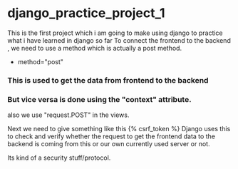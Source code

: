 # django_practice_project_1
This is the first project which i am going to make using django to practice what i have learned in django so far
To connect the frontend to the backend , we need to use a method which is actually a post method.

- method="post"
### This is used to get the data from frontend to the backend
### But vice versa is done using the "context" attribute.

also we use "request.POST" in the views.

Next we need to give something like this {% csrf_token %}
Django uses this to check and verify whether the request to get the frontend data to the backend is coming from this or our own currently used server or not.

Its kind of a security stuff/protocol.

